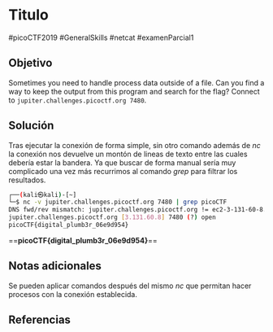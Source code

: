 # Titulo
#picoCTF2019 #GeneralSkills #netcat #examenParcial1
## Objetivo
Sometimes you need to handle process data outside of a file. Can you find a way to keep the output from this program and search for the flag? Connect to `jupiter.challenges.picoctf.org 7480`.
## Solución
Tras ejecutar la conexión de forma simple, sin otro comando además de _nc_ la conexión nos devuelve un montón de lineas de texto entre las cuales debería estar la bandera.
Ya que buscar de forma manual sería muy complicado una vez más recurrimos al comando _grep_ para filtrar los resultados.
```bash
┌──(kali㉿kali)-[~]
└─$ nc -v jupiter.challenges.picoctf.org 7480 | grep picoCTF
DNS fwd/rev mismatch: jupiter.challenges.picoctf.org != ec2-3-131-60-8.us-east-2.compute.amazonaws.com
jupiter.challenges.picoctf.org [3.131.60.8] 7480 (?) open
picoCTF{digital_plumb3r_06e9d954}

```
==**picoCTF{digital_plumb3r_06e9d954}**==
## Notas adicionales
Se pueden aplicar comandos después del mismo _nc_ que permitan hacer procesos con la conexión establecida.
## Referencias